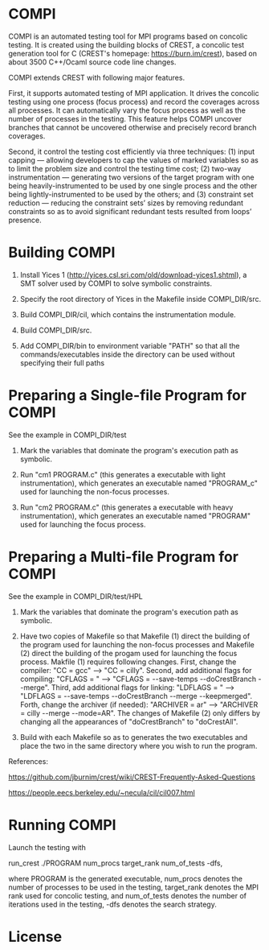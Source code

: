 COMPI
=====

COMPI is an automated testing tool for MPI programs based on concolic testing.
It is created using the building blocks of CREST, a concolic test generation 
tool for C (CREST's homepage: https://burn.im/crest), based on about 3500 
C++/Ocaml source code line changes. 

COMPI extends CREST with following major features.

First, it supports automated testing of MPI application. It drives the concolic 
testing using one process (focus process) and record the coverages across all 
processes. It can automatically vary the focus process as well as the number of 
processes in the testing. This feature helps COMPI uncover branches that cannot 
be uncovered otherwise and precisely record branch coverages. 

Second, it control the testing cost efficiently via three techniques: (1) input 
capping — allowing developers to cap the values of marked variables so as to 
limit the problem size and control the testing time cost; (2) two-way 
instrumentation — generating two versions of the target program with one being
heavily-instrumented to be used by one single process and the other being 
lightly-instrumented to be used by the others; and (3) constraint set 
reduction — reducing the constraint sets’ sizes by removing redundant constraints 
so as to avoid significant redundant tests resulted from loops’ presence.


Building COMPI
====

1. Install Yices 1 (http://yices.csl.sri.com/old/download-yices1.shtml), a SMT 
solver used by COMPI to solve symbolic constraints. 

2. Specify the root directory of Yices in the Makefile inside  COMPI_DIR/src.

3. Build COMPI_DIR/cil, which contains the instrumentation module. 

4. Build COMPI_DIR/src. 

5. Add COMPI_DIR/bin to environment variable "PATH" so that all the commands/executables
inside the directory can be used without specifying their full paths

Preparing a Single-file Program for COMPI
=====

See the example in COMPI_DIR/test

1. Mark the variables that dominate the program's execution path as symbolic. 

2. Run "cm1 PROGRAM.c" (this generates a executable with light instrumentation), 
which generates an executable named "PROGRAM_c" used for launching the non-focus
processes.

3. Run "cm2 PROGRAM.c" (this generates a executable with heavy instrumentation),
which generates an executable named "PROGRAM" used for launching the focus process.

Preparing a Multi-file Program for COMPI
=====

See the example in COMPI_DIR/test/HPL

1. Mark the variables that dominate the program's execution path as symbolic. 

2. Have two copies of Makefile so that Makefile (1) direct the building of the program
used for launching the non-focus processes and Makefile (2) direct the building 
of the progam used for launching the focus process. Makfile (1) requires following changes. First, change the compiler: "CC = gcc" --> "CC = cilly". Second, add additional flags for compiling: "CFLAGS = " --> "CFLAGS = --save-temps --doCrestBranch --merge". Third, add additional flags for linking: "LDFLAGS = " --> "LDFLAGS = --save-temps --doCrestBranch --merge --keepmerged". Forth, change the archiver (if needed): "ARCHIVER = ar" --> "ARCHIVER = cilly --merge --mode=AR". The changes of Makefile (2) only differs by changing all the appearances of "doCrestBranch" to "doCrestAll".

3. Build with each Makefile so as to generates the two executables and place the two in the same directory where you wish to run the program.

References: 

https://github.com/jburnim/crest/wiki/CREST-Frequently-Asked-Questions

https://people.eecs.berkeley.edu/~necula/cil/cil007.html

Running COMPI
=====

Launch the testing with 

run_crest ./PROGRAM num_procs target_rank num_of_tests -dfs,

where PROGRAM is the generated executable, num_procs denotes the number of processes to be used in the testing, target_rank denotes the MPI rank used for concolic testing, and num_of_tests denotes the number of iterations used in the testing, -dfs denotes the search strategy.  

License
=====

